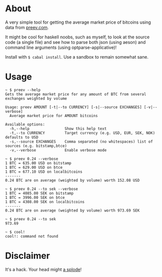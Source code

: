 About
=====
A very simple tool for getting the average market price of bitcoins using data
from [preev.com](http://preev.com/).

It might be cool for haskell noobs, such as myself, to look at the source code
(a single file) and see how to parse both json (using aeson) and command line
arguments (using optparse-applicative)!

Install with <code>$ cabal install</code>. Use a sandbox to remain somewhat
sane.

Usage
=====
```
~ $ preev --help
Gets the average market price for any amount of BTC from several exchanges weighted by volume

Usage: preev AMOUNT [-t|--to CURRENCY] [-s|--source EXCHANGES] [-v|--verbose]
  Average market price for AMOUNT bitcoins

Available options:
  -h,--help                Show this help text
  -t,--to CURRENCY         Target currency (e.g. USD, EUR, SEK, NOK) defaults to USD
  -s,--source EXCHANGES    Comma separated (no whitespaces) list of sources (e.g. bitstamp,btce)
  -v,--verbose             Enable verbose mode

~ $ preev 0.24 --verbose
1 BTC = 635.00 USD on bitstamp
1 BTC = 629.00 USD on btce
1 BTC = 677.10 USD on localbitcoins
-------
0.24 BTC are on average (weighted by volume) worth 152.08 USD

~ $ preev 0.24 --to sek --verbose
1 BTC = 4085.00 SEK on bitstamp
1 BTC = 3996.00 SEK on btce
1 BTC = 4308.00 SEK on localbitcoins
-------
0.24 BTC are on average (weighted by volume) worth 973.69 SEK

~ $ preev 0.24 --to sek
973.69

~ $ cool!
cool!: command not found
```

Disclaimer
==========
It's a hack. Your head might [a splode](http://www.homestarrunner.com/sbemail94.html)!
